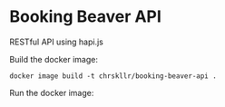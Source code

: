 # Booking Beaver API

RESTful API using hapi.js 


Build the docker image:
```
docker image build -t chrskllr/booking-beaver-api .
```

Run the docker image:
```

```